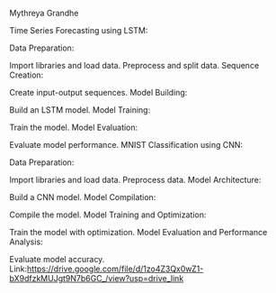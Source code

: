 Mythreya Grandhe

Time Series Forecasting using LSTM:

Data Preparation:

Import libraries and load data.
Preprocess and split data.
Sequence Creation:

Create input-output sequences.
Model Building:

Build an LSTM model.
Model Training:

Train the model.
Model Evaluation:

Evaluate model performance.
MNIST Classification using CNN:

Data Preparation:

Import libraries and load data.
Preprocess data.
Model Architecture:

Build a CNN model.
Model Compilation:

Compile the model.
Model Training and Optimization:

Train the model with optimization.
Model Evaluation and Performance Analysis:

Evaluate model accuracy.
Link:https://drive.google.com/file/d/1zo4Z3Qx0wZ1-bX9dfzkMUJgt9N7b6GC_/view?usp=drive_link
